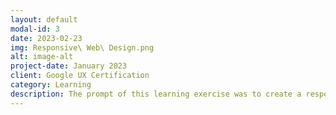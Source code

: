 ```yaml
---
layout: default
modal-id: 3
date: 2023-02-23
img: Responsive\ Web\ Design.png
alt: image-alt
project-date: January 2023
client: Google UX Certification
category: Learning
description: The prompt of this learning exercise was to create a responsive web app for a food delivery app for a modern pub. I iterated through the design process, conducting user interviews & usability testing with friends and family. This part of the course introduced me to using Adobe XD for mockups and high-fidelity prototyping. Key Takeaways: Utilizing components and layouts to reduce the amount of time spent when reworking items.
---
```

